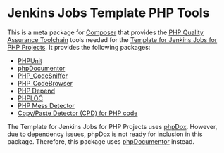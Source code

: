 # Jenkins Jobs Template PHP Tools

This is a meta package for [Composer](http://getcomposer.org/) that provides the [PHP Quality Assurance Toolchain](http://phpqatools.org/) tools needed for the [Template for Jenkins Jobs for PHP Projects](http://jenkins-php.org/). It provides the following packages:

* [PHPUnit](http://phpunit.de/)
* [phpDocumentor](http://phpdoc.org/)
* [PHP_CodeSniffer](http://www.squizlabs.com/php-codesniffer)
* [PHP_CodeBrowser](https://github.com/Mayflower/PHP_CodeBrowser)
* [PHP Depend](http://pdepend.org/)
* [PHPLOC](https://github.com/sebastianbergmann/phploc)
* [PHP Mess Detector](http://phpmd.org/)
* [Copy/Paste Detector (CPD) for PHP code](https://github.com/sebastianbergmann/phpcpd)

The Template for Jenkins Jobs for PHP Projects uses [phpDox](http://phpdox.de/). However, due to dependency issues, phpDox is not ready for inclusion in this package. Therefore, this package uses [phpDocumentor](http://phpdoc.org/) instead.
